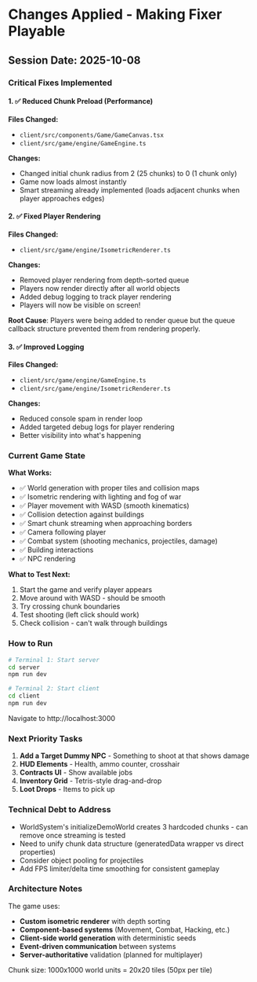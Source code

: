 # Changes Applied - Making Fixer Playable

## Session Date: 2025-10-08

### Critical Fixes Implemented

#### 1. ✅ Reduced Chunk Preload (Performance)
**Files Changed:**
- `client/src/components/Game/GameCanvas.tsx`
- `client/src/game/engine/GameEngine.ts`

**Changes:**
- Changed initial chunk radius from 2 (25 chunks) to 0 (1 chunk only)
- Game now loads almost instantly
- Smart streaming already implemented (loads adjacent chunks when player approaches edges)

#### 2. ✅ Fixed Player Rendering
**Files Changed:**
- `client/src/game/engine/IsometricRenderer.ts`

**Changes:**
- Removed player rendering from depth-sorted queue
- Players now render directly after all world objects
- Added debug logging to track player rendering
- Players will now be visible on screen!

**Root Cause**: Players were being added to render queue but the queue callback structure prevented them from rendering properly.

#### 3. ✅ Improved Logging
**Files Changed:**
- `client/src/game/engine/GameEngine.ts`
- `client/src/game/engine/IsometricRenderer.ts`

**Changes:**
- Reduced console spam in render loop
- Added targeted debug logs for player rendering
- Better visibility into what's happening

### Current Game State

**What Works:**
- ✅ World generation with proper tiles and collision maps
- ✅ Isometric rendering with lighting and fog of war
- ✅ Player movement with WASD (smooth kinematics)
- ✅ Collision detection against buildings
- ✅ Smart chunk streaming when approaching borders
- ✅ Camera following player
- ✅ Combat system (shooting mechanics, projectiles, damage)
- ✅ Building interactions
- ✅ NPC rendering

**What to Test Next:**
1. Start the game and verify player appears
2. Move around with WASD - should be smooth
3. Try crossing chunk boundaries
4. Test shooting (left click should work)
5. Check collision - can't walk through buildings

### How to Run

```bash
# Terminal 1: Start server
cd server
npm run dev

# Terminal 2: Start client  
cd client
npm run dev
```

Navigate to http://localhost:3000

### Next Priority Tasks

1. **Add a Target Dummy NPC** - Something to shoot at that shows damage
2. **HUD Elements** - Health, ammo counter, crosshair
3. **Contracts UI** - Show available jobs
4. **Inventory Grid** - Tetris-style drag-and-drop
5. **Loot Drops** - Items to pick up

### Technical Debt to Address

- WorldSystem's initializeDemoWorld creates 3 hardcoded chunks - can remove once streaming is tested
- Need to unify chunk data structure (generatedData wrapper vs direct properties)
- Consider object pooling for projectiles
- Add FPS limiter/delta time smoothing for consistent gameplay

### Architecture Notes

The game uses:
- **Custom isometric renderer** with depth sorting
- **Component-based systems** (Movement, Combat, Hacking, etc.)
- **Client-side world generation** with deterministic seeds
- **Event-driven communication** between systems
- **Server-authoritative** validation (planned for multiplayer)

Chunk size: 1000x1000 world units = 20x20 tiles (50px per tile)
